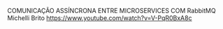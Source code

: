 COMUNICAÇÃO ASSÍNCRONA ENTRE MICROSERVICES COM RabbitMQ
Michelli Brito
https://www.youtube.com/watch?v=V-PqR0BxA8c

